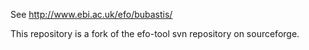 See http://www.ebi.ac.uk/efo/bubastis/

This repository is a fork of the efo-tool svn repository on sourceforge.
